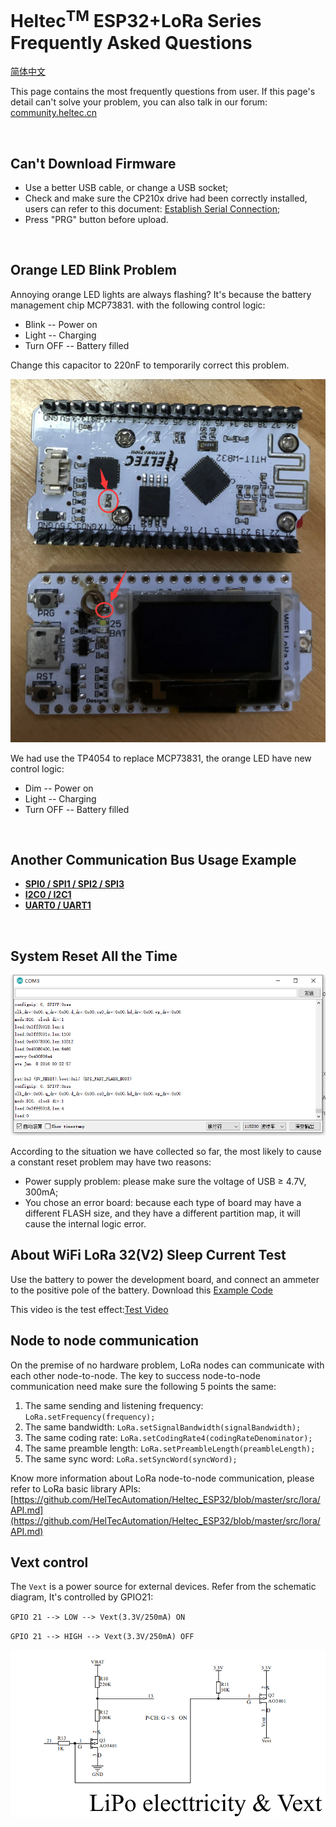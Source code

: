 # Heltec<sup>TM</sup> ESP32+LoRa Series Frequently Asked Questions
[简体中文](https://heltec-automation.readthedocs.io/zh_CN/latest/esp32/frequently_asked_questions.html)

This page contains the most frequently questions from user. If this page's detail can't solve your problem, you can also talk in our forum: [community.heltec.cn](http://community.heltec.cn/)

&nbsp;

## Can't Download Firmware

- Use a better USB cable, or change a USB socket;
- Check and make sure the CP210x drive had been correctly installed, users can refer to this document: [Establish Serial Connection](https://heltec-automation-docs.readthedocs.io/en/latest/general/establish_serial_connection.html);
- Press "PRG" button before upload.

&nbsp;

## Orange LED Blink Problem

Annoying orange LED lights are always flashing? It's because the battery management chip MCP73831. with the following control logic:

- Blink -- Power on
- Light -- Charging
- Turn OFF -- Battery filled

Change this capacitor to 220nF to temporarily correct this problem.

![](img/frequently_asked_questions/replcae.png)

We had use the TP4054 to replace MCP73831, the orange LED have new control logic:

- Dim -- Power on
- Light -- Charging
- Turn OFF -- Battery filled

&nbsp;

## Another Communication Bus Usage Example

- **[SPI0 / SPI1 / SPI2 / SPI3](https://github.com/Heltec-Aaron-Lee/WiFi_Kit_series/tree/master/esp32/libraries/SPI/examples/SPI_Multiple_Buses)**
- **[I2C0 / I2C1](https://github.com/HelTecAutomation/Heltec_ESP32/blob/master/examples/ESP32/I2C1_Scanner/I2C1_Scanner.ino)**
- **[UART0 / UART1](https://github.com/HelTecAutomation/Heltec_ESP32/blob/master/examples/ESP32/Serial2/Serial2.ino)**

&nbsp;

## System Reset All the Time

![](img/frequently_asked_questions/resetallthetime.png)

According to the situation we have collected so far, the most likely to cause a constant reset problem may have two reasons:

- Power supply problem: please make sure the voltage of USB ≥ 4.7V, 300mA;
- You chose an error board: because each type of board may have a different FLASH size, and they have a different partition map, it will cause the internal logic error.

## About WiFi LoRa 32(V2) Sleep Current Test

Use the battery to power the development board, and connect an ammeter to the positive pole of the battery. Download this [Example Code](https://github.com/HelTecAutomation/Heltec_ESP32/blob/master/examples/Low_Power/Low_Power.ino)

This video is the test effect:[Test Video](https://v.youku.com/v_show/id_XNDI2NTE1NTQ3Ng==.html?spm=a2h3j.8428770.3416059.1)

## Node to node communication

On the premise of no hardware problem, LoRa nodes can communicate with each other node-to-node. The key to success node-to-node communication need make sure the following 5 points the same:

1.  The same sending and listening frequency: `LoRa.setFrequency(frequency);`
2.  The same bandwidth: `LoRa.setSignalBandwidth(signalBandwidth);`
3.  The same coding rate: `LoRa.setCodingRate4(codingRateDenominator);`
4.  The same preamble length: `LoRa.setPreambleLength(preambleLength);`
5.  The same sync word: `LoRa.setSyncWord(syncWord);`

Know more information about LoRa node-to-node communication, please refer to LoRa basic library APIs: [https://github.com/HelTecAutomation/Heltec_ESP32/blob/master/src/lora/API.md](https://github.com/HelTecAutomation/Heltec_ESP32/blob/master/src/lora/API.md)

## Vext control

The `Vext` is a power source for external devices. Refer from the schematic diagram, It's controlled by GPIO21:

`GPIO 21 --> LOW --> Vext(3.3V/250mA) ON`

`GPIO 21 --> HIGH --> Vext(3.3V/250mA) OFF`



![](img/frequently_asked_questions/03.png)